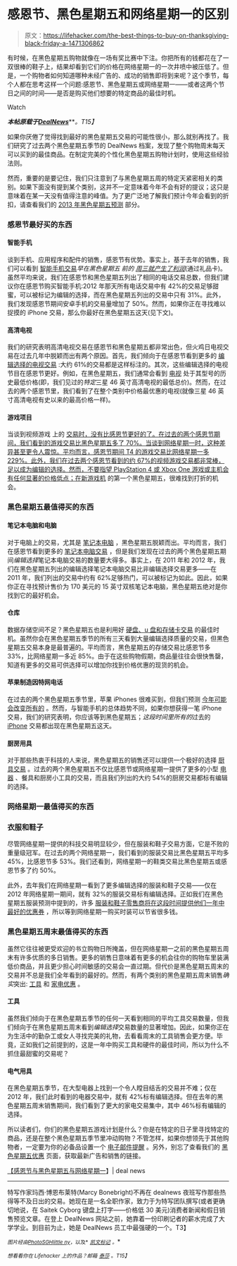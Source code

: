 # 感恩节、黑色星期五和网络星期一的区别

> 原文：<https://lifehacker.com/the-best-things-to-buy-on-thanksgiving-black-friday-a-1471306862>

有时候，在黑色星期五购物就像在一场有奖比赛中下注。你把所有的钱都花在了一双很棒的鞋子上，结果却看到它们的价格在网络星期一的一次井喷中被压低了。但是，一个购物者如何知道哪种未经广告的、成功的销售即将到来呢？这个季节，每个人都在思考这样一个问题:感恩节、黑色星期五或网络星期一——或者这两个节日之间的时间——是否是购买他们想要的特定商品的最佳时机。

Watch

***本帖原载于***[***DealNews***](http://dealnews.com/features/How-Deals-Will-Differ-on-Thanksgiving-vs.-Black-Friday-vs.-Cyber-Monday/879878.html)***。*T15】**

如果你厌倦了觉得找到最好的黑色星期五交易的可能性很小，那么就别再找了。我们研究了过去两个黑色星期五季节的 DealNews 档案，发现了整个购物周末每天可以买到的最佳商品。在制定完美的个性化黑色星期五购物计划时，使用这些经验法则。

然而，重要的是要记住，我们只注意到了与黑色星期五周的特定天紧密相关的类别。如果下面没有提到某个类别，这并不一定意味着今年不会有好的提议；这只是意味着在某一天没有值得注意的峰值。为了更广泛地了解我们预计今年会看到的折扣，请查看我们的 [2013 年黑色星期五预测](http://dealnews.com/black-friday/) 部分。

### 感恩节最好买的东西

#### 智能手机

谈到手机、应用程序和配件的销售，感恩节有优势。事实上，基于去年的销售，我们可以看到 [智能手机交易](http://dealnews.com/black-friday/c171/Phone-Cell-Phone/)*早在黑色星期五 前的 [周三就产生了利润](http://dealnews.com/features/black-friday/predictions/smartphones/)*(通过礼品卡)。虽然平均来说，我们在感恩节和黑色星期五列出了相同的电话交易总数，但我们建议你在感恩节购买智能手机:2012 年那天所有电话交易中有 42%的交易足够甜蜜，可以被标记为编辑的选择，而在黑色星期五列出的交易中只有 31%。此外，我们发现感恩节期间安卓手机的交易量增加了 50%。然而，如果你正在寻找难以捉摸的 iPhone 交易，那么你最好在黑色星期五这天(见下文)。

#### 高清电视

我们的研究表明高清电视交易在感恩节和黑色星期五都非常出色，但火鸡日电视交易在过去几年中脱颖而出有两个原因。首先，我们倾向于在感恩节看到更多的 [编辑选择的电视交易](http://dealnews.com/c159/Electronics/TVs/) :大约 61%的交易都是这样标注的。其次，这些编辑选择的电视节目在感恩节更好。例如，在黑色星期五，我们通常会看到 [电视](https://lifehacker.com/buy-an-hdtv-like-a-pro-5068347) 处于其型号的历史最低价格(即，我们见过的*特定*三星 46 英寸高清电视的最低总价)。然而，在过去的两个感恩节里，我们看到了在整个类别中价格最优惠的电视(就像三星 46 英寸高清电视有史以来的最高价格一样)。

#### 游戏项目

当谈到视频游戏 上的 [交易时，没有比感恩节更好的了。在过去的两个感恩节期间，我们看到的游戏交易比黑色星期五多了 70%。当谈到网络星期一时，这种差异甚至更令人震惊。平均而言，感恩节期间 T4 的游戏交易比网络星期一多 229%。此外，我们在过去两个感恩节看到的约 67%的视频游戏交易都非常棒，足以成为编辑的选择。然而，不要指望 PlayStation 4 或 Xbox One 游戏或主机会有任何显著的价格低点；在新游戏机](http://dealnews.com/black-friday/c186/Gaming-Toy/) 的第一个黑色星期五，很难找到打折的机会。

### 黑色星期五最值得买的东西

#### 笔记本电脑和电脑

对于电脑上的交易，尤其是 [笔记本电脑](https://lifehacker.com/how-to-pick-the-perfect-laptop-5904648) ，黑色星期五脱颖而出。平均而言，我们在感恩节看到更多的 [笔记本电脑交易](http://dealnews.com/black-friday/c49/Laptop/) ，但是我们发现在过去的两个黑色星期五期间*编辑选择*笔记本电脑交易的数量要大得多。事实上，在 2011 年和 2012 年，我们在黑色星期五列出的编辑选择笔记本电脑交易比非编辑选择交易更多——在 2011 年，我们列出的交易中约有 62%足够热门，可以被标记为如此。因此，如果你正在寻找预计售价为 170 美元的 15 英寸双核笔记本电脑，黑色星期五绝对是你找到它的最好机会。

#### 仓库

数据存储空间不足？黑色星期五也是利用好 [硬盘、u 盘和存储卡交易](http://dealnews.com/black-friday/c51/Storage/) 的最佳时机。虽然你会在黑色星期五季节的所有三天看到大量编辑选择质量的交易，但黑色星期五交易本身是最普遍的。平均而言，黑色星期五的存储交易比感恩节多 33%，比网络星期一多近 85%。由于在这些购物假期，商品量往往会很快售罄，知道有更多的交易可供选择可以增加你找到价格优惠的现货的机会。

#### 苹果制造因特网电话

在过去的两个黑色星期五季节里，苹果 iPhones 很难买到，但我们预测 [今年可能会改变所有的](http://dealnews.com/features/black-friday/predictions/apple/) 。然而，与智能手机的总体趋势不同，如果你想获得一笔 iPhone 交易，我们的研究表明，你应该等到黑色星期五；*这段时间里所有的*过去的 [iPhone](https://lifehacker.com/lifehacker-pack-for-iphone-our-list-of-the-essential-i-804543677) 交易都出现在黑色星期五这天。

#### 厨房用具

对于那些热衷于科技的人来说，黑色星期五的销售还可以提供一个极好的选择 [厨具交易](http://dealnews.com/black-friday/c201/Kitchen/) 。过去的两个黑色星期五不仅比感恩节或网络星期一提供了更多的小型 [电器](https://lifehacker.com/the-kitchen-appliances-everyone-on-a-budget-should-have-1470774699) 、餐具和厨房小工具的交易，而且我们列出的大约 54%的厨房交易都标有编辑的选择。

### 网络星期一最值得买的东西

### 衣服和鞋子

尽管网络星期一提供的科技交易明显较少，但在服装和鞋子交易方面，它是不败的重量级冠军。在过去的两个网络星期一，我们看到的服装交易比黑色星期五平均多 45%，比感恩节多 53%。我们还看到，网络星期一的鞋类交易比黑色星期五或感恩节多了约 50%。

此外，去年我们在网络星期一看到了更多编辑选择的服装和鞋子交易——仅在 2012 年网络星期一期间，就有 32%的服装交易标有编辑选择。正如我们在黑色星期五服装预测中提到的，许多 [服装和鞋子零售商将在这段时间提供他们一年中最好的优惠券](http://dealnews.com/features/black-friday/predictions/apparel/) ，所以等到网络星期一购买时装可以节省很多钱。

### 黑色星期五周末最值得买的东西

虽然它往往被更受欢迎的书立购物日所掩盖，但在网络星期一之前的黑色星期五周末有许多优质的多日销售。更多的销售日意味着有更多的机会往你的购物车里装满低价商品，并且更少担心时间敏感的交易会一直过期。但代价是黑色星期五周末的交易并不总是我们全年看到的最好的。然而，有两个类别的黑色星期五周末销售*确实*突出: [工具](http://dealnews.com/black-friday/c197/Tool-And-Hardware/) 和 [家电优惠](http://dealnews.com/black-friday/c304/Appliance/) 。

#### 工具

虽然我们倾向于在黑色星期五季节的任何一天看到相同的平均工具交易数量，但我们倾向于在黑色星期五周末看到*编辑选择*交易数量的显著增加。因此，如果你正在为生活中的勤杂工或女人寻找完美的礼物，去看看周末的工具销售会更方便。毕竟，正如我们之前提到的，这是一年中购买工具和硬件的最佳时间，所以为什么不抓住最甜蜜的交易呢？

#### 电气用具

在黑色星期五季节，在大型电器上找到一个令人瞠目结舌的交易并不难；仅在 2012 年，我们此时看到的电器交易中，就有 42%标有编辑选择。但在去年的黑色星期五周末销售期间，我们看到了更大的家电交易集中，其中 46%标有编辑的选择。

所以读者们，你们的黑色星期五游戏计划是什么？你是在特定的日子里寻找特定的商品，还是在整个黑色星期五季节里冲动购物？不管怎样，如果你想领先于其他购物者，一定要为你的必备品设置一个 [电子邮件提醒](https://dealnews.com/mydealnews/alerts.html) 。另外，别忘了查看我们的 [黑色星期五优惠](http://dealnews.com/c482/Store-Events/Black-Friday/) 页面，获取最新广告和销售的链接。

[【感恩节与黑色星期五与网络星期一](http://dealnews.com/features/How-Deals-Will-Differ-on-Thanksgiving-vs.-Black-Friday-vs.-Cyber-Monday/879878.html)】| deal news

* * *

特写作家玛西·博恩布莱特(Marcy Bonebright)不再在 dealnews 夜班写作那些热得等不及日出的交易。她现在是一名全职作家，致力于为特写团队撰写(或者更确切地说，在 Saitek Cyborg 键盘上打字——价格低 30 美元)消费者新闻和假日销售预览文章。在登上 DealNews 网站之前，她靠着一份印刷记者的薪水完成了大学学业。到目前为止，她是 DealNews 员工中最强硬的一个。T3】

<small>*图片经由*</small>[<small>*PhotoSGH*</small>](http://www.shutterstock.com/gallery-455071p1.html)<small></small>*[<small>*little ny*</small>](http://www.shutterstock.com/gallery-576247p1.html)<small>*，以及*</small> [<small>*凯文标记*</small>](http://www.flickr.com/photos/kevinmarks/5218166919/) <small>*。*</small>*

*<small>*想看看你在 Lifehacker 上的作品？邮箱*</small> [<small>*泰莎*</small>](https://mail.google.com/mail/?view=cm&fs=1&tf=1&to=tessa@lifehacker.com) <small>*。*T15】</small>*